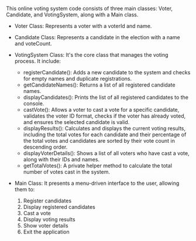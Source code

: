This online voting system code consists of three main classes: Voter, Candidate, and VotingSystem, along with a Main class.

* Voter Class: Represents a voter with a voterId and name.
* Candidate Class: Represents a candidate in the election with a name and voteCount.
* VotingSystem Class: It's the core class that manages the voting process. It include:
  * registerCandidate(): Adds a new candidate to the system and checks for empty names and duplicate registrations.
  * getCandidateNames(): Returns a list of all registered candidate names.
  * displayCandidates(): Prints the list of all registered candidates to the console.
  * castVote(): Allows a voter to cast a vote for a specific candidate, validates the voter ID format, checks if the voter has already voted, and ensures the selected candidate is valid.
  * displayResults(): Calculates and displays the current voting results, including the total votes for each candidate and their percentage of the total votes and candidates are sorted by their vote count in descending order.
  * displayVoterDetails(): Shows a list of all voters who have cast a vote, along with their IDs and names.
  * getTotalVotes(): A private helper method to calculate the total number of votes cast in the system.

* Main Class: It presents a menu-driven interface to the user, allowing them to:
  1. Register candidates
  2. Display registered candidates
  3. Cast a vote
  4. Display voting results
  5. Show voter details
  6. Exit the application
